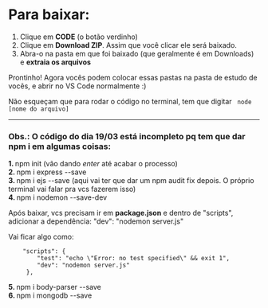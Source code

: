 
# Para baixar:

1. Clique em <b>CODE</b> (o botão verdinho) 
2. Clique em <b>Download ZIP</b>. Assim que você clicar ele será baixado. 
3. Abra-o na pasta em que foi baixado (que geralmente é em Downloads) e <b>extraia os arquivos</b>

Prontinho! Agora vocês podem colocar essas pastas na pasta de estudo de vocês, e abrir no VS Code normalmente :)

Não esqueçam que para rodar o código no terminal, tem que digitar <code> node [nome do arquivo] </code>

<hr>

<h3> Obs.: O código do dia <b>19/03</b> está incompleto pq tem que dar npm i em algumas coisas:</h3>
<b> 1. </b> npm init (vão dando <i>enter</i> até acabar o processo) <br> 
<b> 2. </b> npm i express --save <br> 
<b> 3. </b> npm i ejs --save (aqui vai ter que dar um npm audit fix depois. O próprio terminal vai falar pra vcs fazerem isso) <br> 
<b> 4. </b> npm i nodemon --save-dev <br>
    <p> Após baixar, vcs precisam ir em <b>package.json</b> e dentro de "scripts", adicionar a dependência: "dev": "nodemon server.js" </p>
    <p> Vai ficar algo como: </p>

   
        "scripts": { 
            "test": "echo \"Error: no test specified\" && exit 1",
            "dev": "nodemon server.js"
         }, 
   
     
  <b> 5. </b> npm i body-parser --save     
  <b> 6. </b> npm i mongodb --save 
  
  

     
